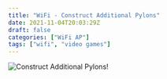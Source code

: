 ```yaml
---
title: "WiFi - Construct Additional Pylons"
date: 2021-11-04T20:03:29Z
draft: false
categories: ["WiFi AP"]
tags: ["wifi", "video games"]
---
```


![Construct Additional Pylons!](/img/wifiap/wifi-constructadditionalpylons.png)
